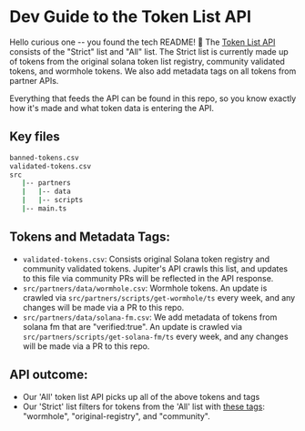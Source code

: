 # Dev Guide to the Token List API 
Hello curious one -- you found the tech README! 🥷
The [Token List API](https://docs.jup.ag/docs/apis/token-list/token-list-api) consists of the "Strict" list and "All" list. The Strict list is currently made up of tokens from the original solana token list registry, community validated tokens, and wormhole tokens. We also add metadata tags on all tokens from partner APIs.

Everything that feeds the API can be found in this repo, so you know exactly how it's made and what token data is entering the API.

## Key files
```bash
banned-tokens.csv
validated-tokens.csv 
src
   |-- partners
   |   |-- data
   |   |-- scripts
   |-- main.ts
```

## Tokens and Metadata Tags:
- `validated-tokens.csv`: Consists original Solana token registry and community validated tokens. Jupiter's API crawls this list, and updates to this file via community PRs will be reflected in the API response.
- `src/partners/data/wormhole.csv`: Wormhole tokens. An update is crawled via `src/partners/scripts/get-wormhole/ts` every week, and any changes will be made via a PR to this repo.
- `src/partners/data/solana-fm.csv`: We add metadata of tokens from solana fm that are "verified:true". An update is crawled via `src/partners/scripts/get-solana-fm/ts` every week, and any changes will be made via a PR to this repo.

## API outcome:
- Our 'All' token list API picks up all of the above tokens and tags
- Our 'Strict' list filters for tokens from the 'All' list with [these tags](https://docs.jup.ag/api/token-list-api): "wormhole", "original-registry", and "community".
